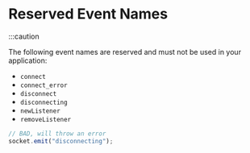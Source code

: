 # Reserved Event Names

:::caution

The following event names are reserved and must not be used in your application:

- `connect`
- `connect_error`
- `disconnect`
- `disconnecting`
- `newListener`
- `removeListener`

```js
// BAD, will throw an error
socket.emit("disconnecting");
```
